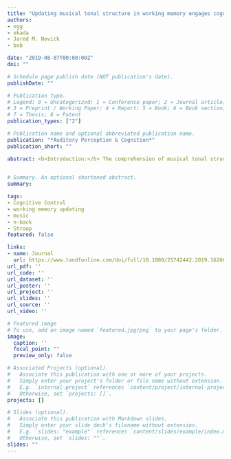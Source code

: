 ```yaml
---
title: "Updating musical tonal structure in working memory engages cognitive control"
authors:
- ogg
- okada
- Jared M. Novick
- bob

date: "2019-08-07T00:00:00Z"
doi: ""

# Schedule page publish date (NOT publication's date).
publishDate: ""

# Publication type.
# Legend: 0 = Uncategorized; 1 = Conference paper; 2 = Journal article;
# 3 = Preprint / Working Paper; 4 = Report; 5 = Book; 6 = Book section;
# 7 = Thesis; 8 = Patent
publication_types: ["2"]

# Publication name and optional abbreviated publication name.
publication: "*Auditory Perception & Cognition*"
publication_short: ""

abstract: <b>Introduction:</b> The comprehension of musical tonal structure may rely on executive functions, such as cognitive control and working memory updating, to orient the listener to a tonal context and guide the interpretation of incoming information in real time. One specific proposal suggests cognitive control plays a key role when a listener confronts unexpected or irregular musical information. <b>Methods:</b> In two experiments, we simultaneously manipulated musical tonal contexts and non-musical cognitive control engagement. Experiment 1 used a 2-back tone-matching task with lures (engaging both cognitive control and working memory) and Experiment 2 used a Stroop task performed in a harmonic priming paradigm. <b>Results:</b> In Experiment 1, participants had difficulty overcoming conflict from lure trials, especially when tone frequencies occupied an irregular tonal context. However, in Experiment 2, the harmonic priming manipulation did not affect Stroop-conflict performance. <b>Discussion:</b> We interpret these results in terms of conflict monitoring and conflict resolution. Incorporating unexpected or ambiguous musical information appears to rely on cognitive control, however, cognitive control engagement depends on the specific task characteristics and demands. Nevertheless, these findings help explain a critical aspect of music cognition in terms of higher-order cognitive processes.
 

# Summary. An optional shortened abstract.
summary: 

tags:
- Cognitive Control
- working memory updating
- music
- n-back
- Stroop
featured: false

links:
- name: Journal
  url: https://www.tandfonline.com/doi/full/10.1080/25742442.2019.1626686?scroll=top&needAccess=true
url_pdf: ''
url_code: ''
url_dataset: ''
url_poster: ''
url_project: ''
url_slides: ''
url_source: ''
url_video: ''

# Featured image
# To use, add an image named `featured.jpg/png` to your page's folder. 
image:
  caption: ''
  focal_point: ""
  preview_only: false

# Associated Projects (optional).
#   Associate this publication with one or more of your projects.
#   Simply enter your project's folder or file name without extension.
#   E.g. `internal-project` references `content/project/internal-project/index.md`.
#   Otherwise, set `projects: []`.
projects: []

# Slides (optional).
#   Associate this publication with Markdown slides.
#   Simply enter your slide deck's filename without extension.
#   E.g. `slides: "example"` references `content/slides/example/index.md`.
#   Otherwise, set `slides: ""`.
slides: ""
---
```



